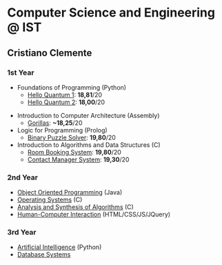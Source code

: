 # Computer Science and Engineering @ IST
## Cristiano Clemente

### 1st Year
- Foundations of Programming (Python)
  - [Hello Quantum 1](/hello-quantum-1): **18,81**/20
  - [Hello Quantum 2](/hello-quantum-2): **18,00**/20
* Introduction to Computer Architecture (Assembly)
  - [Gorillas](/gorillas): **~18,25**/20
* Logic for Programming (Prolog)
  - [Binary Puzzle Solver](/hello-quantum-1): **19,80**/20
* Introduction to Algorithms and Data Structures (C)
  - [Room Booking System](/room-booking-system): **19,80**/20
  - [Contact Manager System](/contact-manager-system): **19,30**/20

### 2nd Year
* [Object Oriented Programming](/2-PO) (Java)
* [Operating Systems](/2-SO) (C)
* [Analysis and Synthesis of Algorithms](/2-ASA) (C)
* [Human-Computer Interaction](/2-IPM) (HTML/CSS/JS/JQuery)

### 3rd Year
* [Artificial Intelligence](/3-IA) (Python)
* [Database Systems](/3-BD)
